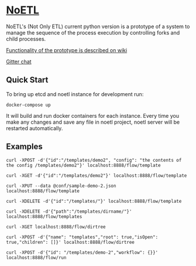 # [NoETL](https://github.com/noetl/noetl/wiki)
NoETL's (Not Only ETL) current python version is a prototype of a system to manage the sequence of the process execution by controlling forks and child processes. 

[Functionality of the prototype is described on wiki](https://github.com/noetl/noetl/wiki)

[Gitter chat](https://gitter.im/noetl/noetl)

## Quick Start
To bring up etcd and noetl instance for development run:
 ```
 docker-compose up
 ```
 It will build and run docker containers for each instance. Every time you make any changes and save any file in noetl project, noetl server will be restarted automatically.
 
 ## Examples
 ```
curl -XPOST -d'{"id":"/templates/demo2", "config": "the contents of the config /templates/demo2"}' localhost:8888/flow/template 

curl -XGET -d'{"id":"/templates/demo2"}' localhost:8888/flow/template

curl -XPUT --data @conf/sample-demo-2.json localhost:8888/flow/template

curl -XDELETE -d'{"id":"/templates/"}' localhost:8888/flow/template

curl -XDELETE -d'{"path":"/templates/dirname/"}' localhost:8888/flow/templates 

curl -XGET localhost:8888/flow/dirtree

curl -XPOST -d'{"name": "templates","root": true,"isOpen": true,"children": []}' localhost:8888/flow/dirtree

curl -XPOST -d'{"id": "/templates/demo-2","workflow": {}}' localhost:8888/flow/run
```
